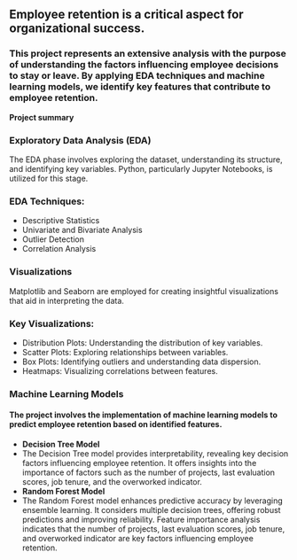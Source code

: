 ## Employee retention is a critical aspect for organizational success. 
### This project represents an extensive analysis with the purpose of understanding the factors influencing employee decisions to stay or leave. By applying EDA techniques and machine learning models, we identify key features that contribute to employee retention.
**Project summary**
### Exploratory Data Analysis (EDA)
The EDA phase involves exploring the dataset, understanding its structure, and identifying key variables. Python, particularly Jupyter Notebooks, is utilized for this stage.
### EDA Techniques:
- Descriptive Statistics
- Univariate and Bivariate Analysis
- Outlier Detection
- Correlation Analysis
### Visualizations
Matplotlib and Seaborn are employed for creating insightful visualizations that aid in interpreting the data.
### Key Visualizations:
- Distribution Plots: Understanding the distribution of key variables.
- Scatter Plots: Exploring relationships between variables.
- Box Plots: Identifying outliers and understanding data dispersion.
- Heatmaps: Visualizing correlations between features.

### Machine Learning Models
#### The project involves the implementation of machine learning models to predict employee retention based on identified features.
- **Decision Tree Model**
- The Decision Tree model provides interpretability, revealing key decision factors influencing employee retention. It offers insights into the importance of factors such as the number of projects, last evaluation scores, job tenure, and the overworked indicator.
- **Random Forest Model**
- The Random Forest model enhances predictive accuracy by leveraging ensemble learning. It considers multiple decision trees, offering robust predictions and improving reliability. Feature importance analysis indicates that the number of projects, last evaluation scores, job tenure, and overworked indicator are key factors influencing employee retention.
